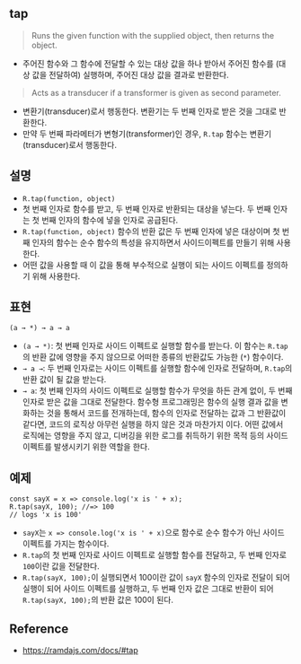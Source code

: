 ## tap
> Runs the given function with the supplied object, then returns the object.
- 주어진 함수와 그 함수에 전달할 수 있는 대상 값을 하나 받아서 주어진 함수를 (대상 값을 전달하여) 실행하며, 주어진 대상 값을 결과로 반환한다.
> Acts as a transducer if a transformer is given as second parameter.
- 변환기(transducer)로서 행동한다. 변환기는 두 번째 인자로 받은 것을 그대로 반환한다.
- 만약 두 번째 파라메터가 변형기(transformer)인 경우, `R.tap` 함수는 변환기(transducer)로서 행동한다.

## 설명
- `R.tap(function, object)`
- 첫 번째 인자로 함수를 받고, 두 번째 인자로 반환되는 대상을 넣는다. 두 번째 인자는 첫 번째 인자의 함수에 넣을 인자로 공급된다.
- `R.tap(function, object)` 함수의 반환 값은 두 번째 인자에 넣은 대상이며 첫 번째 인자의 함수는 순수 함수의 특성을 유지하면서 사이드이펙트를 만들기 위해 사용한다.
- 어떤 값을 사용할 때 이 값을 통해 부수적으로 실행이 되는 사이드 이펙트를 정의하기 위해 사용한다.

## 표현
```
(a → *) → a → a
```
- `(a → *)`: 첫 번째 인자로 사이드 이펙트로 실행할 함수를 받는다. 이 함수는 `R.tap`의 반환 값에 영향을 주지 않으므로 어떠한 종류의 반환값도 가능한 (`*`) 함수이다.
- `→ a →`: 두 번째 인자로는 사이드 이펙트를 실행할 함수에 인자로 전달하며, `R.tap`의 반환 값이 될 값을 받는다.
- `→ a`: 첫 번째 인자의 사이드 이펙트로 실행할 함수가 무엇을 하든 관계 없이, 두 번째 인자로 받은 값을 그대로 전달한다. 함수형 프로그래밍은 함수의 실행 결과 값을 변화하는 것을 통해서 코드를 전개하는데, 함수의 인자로 전달하는 값과 그 반환값이 같다면, 코드의 로직상 아무런 실행을 하지 않은 것과 마찬가지 이다. 어떤 값에서 로직에는 영향을 주지 않고, 디버깅을 위한 로그를 취득하기 위한 목적 등의 사이드 이펙트를 발생시키기 위한 역할을 한다.

## 예제
```
const sayX = x => console.log('x is ' + x);
R.tap(sayX, 100); //=> 100
// logs 'x is 100'
```
- `sayX`는 `x => console.log('x is ' + x)`으로 함수로 순수 함수가 아닌 사이드 이펙트를 가지는 함수이다.
- `R.tap`의 첫 번째 인자로 사이드 이펙트로 실행할 함수를 전달하고, 두 번째 인자로 `100`이란 값을 전달한다.
- `R.tap(sayX, 100);`이 실행되면서 100이란 값이 `sayX` 함수의 인자로 전달이 되어 실행이 되어 사이드 이펙트를 실행하고, 두 번째 인자 값은 그대로 반환이 되어 `R.tap(sayX, 100);`의 반환 값은 100이 된다.

## Reference
- https://ramdajs.com/docs/#tap
